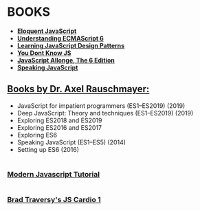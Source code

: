 # BOOKS

- **[Eloquent JavaScript](https://eloquentjavascript.net/)**
- **[Understanding ECMAScript 6](https://leanpub.com/understandinges6/read/)**
- **[Learning JavaScript Design Patterns](https://addyosmani.com/resources/essentialjsdesignpatterns/book/)**
- **[You Dont Know JS](https://github.com/getify/You-Dont-Know-JS)**
- **[JavaScript Allonge, The 6 Edition](https://leanpub.com/javascriptallongesix/read)**
- **[Speaking JavaScript](http://speakingjs.com/es5/index.html)**


## [Books by Dr. Axel Rauschmayer:](https://exploringjs.com/)

- JavaScript for impatient programmers (ES1–ES2019) (2019)
- Deep JavaScript: Theory and techniques (ES1–ES2019) (2019)
- Exploring ES2018 and ES2019
- Exploring ES2016 and ES2017
- Exploring ES6
- Speaking JavaScript (ES1–ES5) (2014)
- Setting up ES6 (2016)

#
### [Modern Javascript Tutorial](https://javascript.info/)
#
### [Brad Traversy's JS Cardio 1](https://www.youtube.com/watch?v=M2bJBuaOeOQ) 


